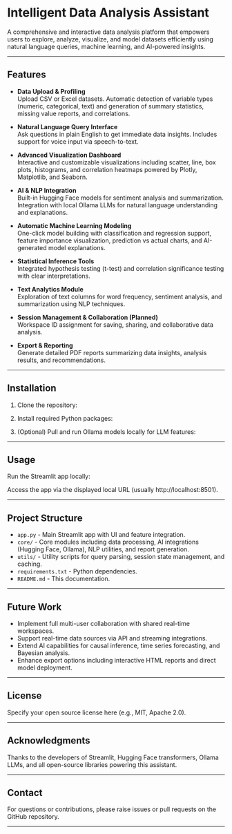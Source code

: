 # Intelligent Data Analysis Assistant

A comprehensive and interactive data analysis platform that empowers users to explore, analyze, visualize, and model datasets efficiently using natural language queries, machine learning, and AI-powered insights.

---

## Features

- **Data Upload & Profiling**  
  Upload CSV or Excel datasets. Automatic detection of variable types (numeric, categorical, text) and generation of summary statistics, missing value reports, and correlations.

- **Natural Language Query Interface**  
  Ask questions in plain English to get immediate data insights. Includes support for voice input via speech-to-text.

- **Advanced Visualization Dashboard**  
  Interactive and customizable visualizations including scatter, line, box plots, histograms, and correlation heatmaps powered by Plotly, Matplotlib, and Seaborn.

- **AI & NLP Integration**  
  Built-in Hugging Face models for sentiment analysis and summarization. Integration with local Ollama LLMs for natural language understanding and explanations.

- **Automatic Machine Learning Modeling**  
  One-click model building with classification and regression support, feature importance visualization, prediction vs actual charts, and AI-generated model explanations.

- **Statistical Inference Tools**  
  Integrated hypothesis testing (t-test) and correlation significance testing with clear interpretations.

- **Text Analytics Module**  
  Exploration of text columns for word frequency, sentiment analysis, and summarization using NLP techniques.

- **Session Management & Collaboration (Planned)**  
  Workspace ID assignment for saving, sharing, and collaborative data analysis.

- **Export & Reporting**  
  Generate detailed PDF reports summarizing data insights, analysis results, and recommendations.

---

## Installation

1. Clone the repository:


2. Install required Python packages:


3. (Optional) Pull and run Ollama models locally for LLM features:


---

## Usage

Run the Streamlit app locally:


Access the app via the displayed local URL (usually http://localhost:8501).

---

## Project Structure

- `app.py` - Main Streamlit app with UI and feature integration.  
- `core/` - Core modules including data processing, AI integrations (Hugging Face, Ollama), NLP utilities, and report generation.  
- `utils/` - Utility scripts for query parsing, session state management, and caching.  
- `requirements.txt` - Python dependencies.  
- `README.md` - This documentation.

---

## Future Work

- Implement full multi-user collaboration with shared real-time workspaces.  
- Support real-time data sources via API and streaming integrations.  
- Extend AI capabilities for causal inference, time series forecasting, and Bayesian analysis.  
- Enhance export options including interactive HTML reports and direct model deployment.

---

## License

Specify your open source license here (e.g., MIT, Apache 2.0).

---

## Acknowledgments

Thanks to the developers of Streamlit, Hugging Face transformers, Ollama LLMs, and all open-source libraries powering this assistant.

---

## Contact

For questions or contributions, please raise issues or pull requests on the GitHub repository.

---
